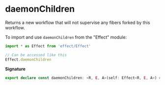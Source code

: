 # daemonChildren

Returns a new workflow that will not supervise any fibers forked by this
workflow.

To import and use `daemonChildren` from the "Effect" module:

```ts
import * as Effect from 'effect/Effect'

// Can be accessed like this
Effect.daemonChildren
```

**Signature**

```ts
export declare const daemonChildren: <R, E, A>(self: Effect<R, E, A>) => Effect<R, E, A>
```
